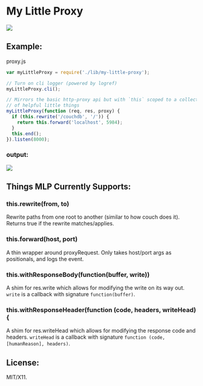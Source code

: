 # My Little Proxy

![](https://raw.github.com/jesusabdullah/my-little-proxy/master/img/mlp.web.png)

## Example:

proxy.js

```js
var myLittleProxy = require('./lib/my-little-proxy');

// Turn on cli logger (powered by logref)
myLittleProxy.cli();

// Mirrors the basic http-proxy api but with `this` scoped to a collection
// of helpful little things
myLittleProxy(function (req, res, proxy) {
  if (this.rewrite('/couchdb', '/')) {
    return this.forward('localhost', 5984);
  }
  this.end();
}).listen(8000);
```

### output:

![](https://raw.github.com/jesusabdullah/my-little-proxy/master/img/screenie.png)

## Things MLP Currently Supports:

### this.rewrite(from, to)

Rewrite paths from one root to another (similar to how couch does it). Returns true if the rewrite matches/applies.

### this.forward(host, port)

A thin wrapper around proxyRequest. Only takes host/port args as positionals,
and logs the event.

### this.withResponseBody(function(buffer, write))

A shim for res.write which allows for modifying the write on its way out.
`write` is a callback with signature `function(buffer)`.

### this.withResponseHeader(function (code, headers, writeHead) {

A shim for res.writeHead which allows for modifying the response code and
headers. `writeHead` is a callback with signature
`function (code, [humanReason], headers)`.

## License:

MIT/X11.
